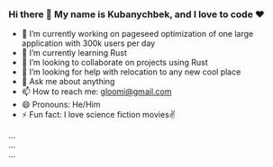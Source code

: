 ### Hi there 👋 My name is Kubanychbek, and I love to code ❤️ 

- 🔭 I’m currently working on pageseed optimization of one large application with 300k users per day
- 🌱 I’m currently learning Rust
- 👯 I’m looking to collaborate on projects using Rust
- 🤔 I’m looking for help with relocation to any new cool place
- 💬 Ask me about anything
- 📫 How to reach me: gloomi@gmail.com
- 😄 Pronouns: He/Him
- ⚡ Fun fact: I love science fiction movies✌️

 ...  
 ...  
 ...  
